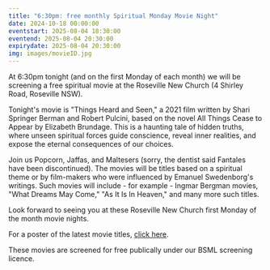 ```yaml
---
title: "6:30pm: free monthly Spiritual Monday Movie Night"
date: 2024-10-18 00:00:00
eventstart: 2025-08-04 18:30:00
eventend: 2025-08-04 20:30:00
expirydate: 2025-08-04 20:30:00
img: images/movieID.jpg
---
```


At 6:30pm tonight (and on the first Monday of each month) we will be screening a free spiritual movie at the Roseville New Church (4 Shirley Road, Roseville NSW).

Tonight's movie is "Things Heard and Seen," a 2021 film written by Shari Springer Berman and Robert Pulcini, based on the novel All Things Cease to Appear by Elizabeth Brundage. This is a haunting tale of hidden truths, where unseen spiritual forces guide conscience, reveal inner realities, and expose the eternal consequences of our choices.

Join us Popcorn, Jaffas, and Maltesers (sorry, the dentist said Fantales have been discontinued).
The movies will be titles based on a spiritual theme or by film-makers who were influenced by Emanuel Swedenborg's writings.
Such movies will include - for example - Ingmar Bergman movies, "What Dreams May Come," "As It Is In Heaven," and many more such titles.

Look forward to seeing you at these Roseville New Church first Monday of the month movie nights.

For a poster of the latest movie titles, [click here](https://static.swedenborg.com.au/pdf/fliers/SpiritualMovieNightsPoster.pdf).

These movies are screened for free publically under our BSML screening licence.
